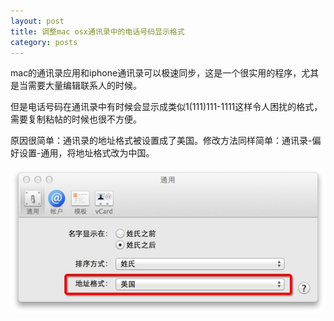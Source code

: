 ```yaml
---
layout: post
title: 调整mac osx通讯录中的电话号码显示格式
category: posts
---
```



mac的通讯录应用和iphone通讯录可以极速同步，这是一个很实用的程序，尤其是当需要大量编辑联系人的时候。

但是电话号码在通讯录中有时候会显示成类似1(111)111-1111这样令人困扰的格式，需要复制粘帖的时候也很不方便。

原因很简单：通讯录的地址格式被设置成了美国。修改方法同样简单：通讯录-偏好设置-通用，将地址格式改为中国。

![helpful screenshoot](/images/apple_contacts_setting.jpeg)
